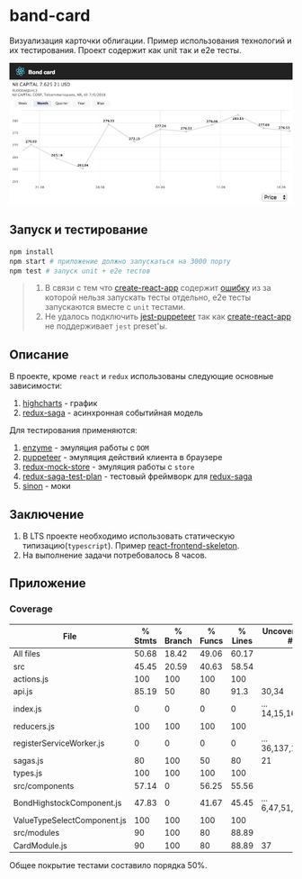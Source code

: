 # band-card

Визуализация карточки облигации. Пример использования технологий и их тестирования. Проект содержит как unit так и e2e тесты.

![band-card](images/screenshot.png)

## Запуск и тестирование

```sh
npm install
npm start # приложение должно запускаться на 3000 порту
npm test # запуск unit + e2e тестов
```

> 1. В связи с тем что [create-react-app](https://github.com/facebook/create-react-app) содержит [ошибку](https://github.com/facebook/create-react-app/issues/4606) из за которой нельзя запускать тесты отдельно, e2e тесты запускаются вместе с `unit` тестами.
> 1. Не удалось подключить [jest-puppeteer](https://github.com/smooth-code/jest-puppeteer) так как [create-react-app](https://github.com/facebook/create-react-app) не поддерживает `jest` preset'ы.

## Описание

В проекте, кроме `react` и `redux` использованы следующие основные зависимости:

1. [highcharts](https://github.com/highcharts/highcharts) - график
1. [redux-saga](https://github.com/redux-saga/redux-saga) - асинхронная событийная модель

Для тестирования применяются:

1. [enzyme](https://github.com/airbnb/enzyme) - эмуляция работы с `DOM`
1. [puppeteer](https://github.com/GoogleChrome/puppeteer) - эмуляция действий клиента в браузере
1. [redux-mock-store](https://github.com/dmitry-zaets/redux-mock-store) - эмуляция работы с `store`
1. [redux-saga-test-plan](https://github.com/jfairbank/redux-saga-test-plan) - тестовый фреймворк для [redux-saga](https://github.com/redux-saga/redux-saga)
1. [sinon](https://github.com/sinonjs/sinon) - моки

## Заключение

  1. В LTS проекте необходимо использовать статическую типизацию(`typescript`). Пример [react-frontend-skeleton](https://github.com/vahpetr/react-frontend-skeleton).
  1. На выполнение задачи потребовалось 8 часов.

## Приложение

### Coverage

File                          |  % Stmts | % Branch |  % Funcs |  % Lines | Uncovered Line #s |
------------------------------|----------|----------|----------|----------|-------------------|
All files                     |    50.68 |    18.42 |    49.06 |    60.17 |                   |
 src                          |    45.45 |    20.59 |    40.63 |    58.54 |                   |
  actions.js                  |      100 |      100 |      100 |      100 |                   |
  api.js                      |    85.19 |       50 |       80 |     91.3 |             30,34 |
  index.js                    |        0 |        0 |        0 |        0 |... 14,15,16,21,28 |
  reducers.js                 |      100 |      100 |      100 |      100 |                   |
  registerServiceWorker.js    |        0 |        0 |        0 |        0 |... 36,137,138,139 |
  sagas.js                    |       80 |      100 |       50 |       80 |                21 |
  types.js                    |      100 |      100 |      100 |      100 |                   |
 src/components               |    57.14 |        0 |    56.25 |    55.56 |                   |
  BondHighstockComponent.js   |    47.83 |        0 |    41.67 |    45.45 |... 6,47,51,52,141 |
  ValueTypeSelectComponent.js |      100 |      100 |      100 |      100 |                   |
 src/modules                  |       90 |      100 |       80 |    88.89 |                   |
  CardModule.js               |       90 |      100 |       80 |    88.89 |                37 |

Общее покрытие тестами составило порядка 50%.
